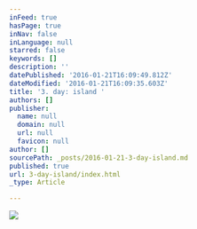 ```yaml
---
inFeed: true
hasPage: true
inNav: false
inLanguage: null
starred: false
keywords: []
description: ''
datePublished: '2016-01-21T16:09:49.812Z'
dateModified: '2016-01-21T16:09:35.603Z'
title: '3. day: island '
authors: []
publisher:
  name: null
  domain: null
  url: null
  favicon: null
author: []
sourcePath: _posts/2016-01-21-3-day-island.md
published: true
url: 3-day-island/index.html
_type: Article

---
```

![](https://the-grid-user-content.s3-us-west-2.amazonaws.com/4f56fcf7-729c-45a5-8d9a-b0c87f05b228.jpg)